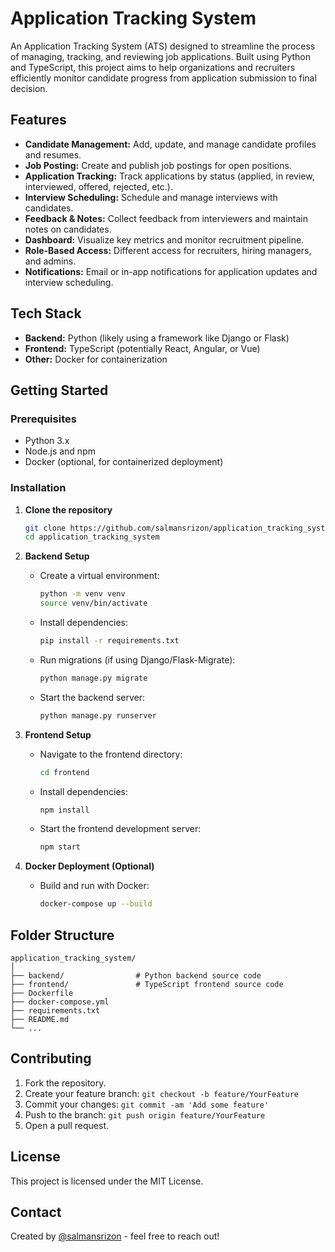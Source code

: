 # Application Tracking System

An Application Tracking System (ATS) designed to streamline the process of managing, tracking, and reviewing job applications. Built using Python and TypeScript, this project aims to help organizations and recruiters efficiently monitor candidate progress from application submission to final decision.

## Features

- **Candidate Management:** Add, update, and manage candidate profiles and resumes.
- **Job Posting:** Create and publish job postings for open positions.
- **Application Tracking:** Track applications by status (applied, in review, interviewed, offered, rejected, etc.).
- **Interview Scheduling:** Schedule and manage interviews with candidates.
- **Feedback & Notes:** Collect feedback from interviewers and maintain notes on candidates.
- **Dashboard:** Visualize key metrics and monitor recruitment pipeline.
- **Role-Based Access:** Different access for recruiters, hiring managers, and admins.
- **Notifications:** Email or in-app notifications for application updates and interview scheduling.

## Tech Stack

- **Backend:** Python (likely using a framework like Django or Flask)
- **Frontend:** TypeScript (potentially React, Angular, or Vue)
- **Other:** Docker for containerization

## Getting Started

### Prerequisites

- Python 3.x
- Node.js and npm
- Docker (optional, for containerized deployment)

### Installation

1. **Clone the repository**
   ```sh
   git clone https://github.com/salmansrizon/application_tracking_system.git
   cd application_tracking_system
   ```

2. **Backend Setup**
   - Create a virtual environment:
     ```sh
     python -m venv venv
     source venv/bin/activate
     ```
   - Install dependencies:
     ```sh
     pip install -r requirements.txt
     ```
   - Run migrations (if using Django/Flask-Migrate):
     ```sh
     python manage.py migrate
     ```
   - Start the backend server:
     ```sh
     python manage.py runserver
     ```

3. **Frontend Setup**
   - Navigate to the frontend directory:
     ```sh
     cd frontend
     ```
   - Install dependencies:
     ```sh
     npm install
     ```
   - Start the frontend development server:
     ```sh
     npm start
     ```

4. **Docker Deployment (Optional)**
   - Build and run with Docker:
     ```sh
     docker-compose up --build
     ```

## Folder Structure

```
application_tracking_system/
│
├── backend/                # Python backend source code
├── frontend/               # TypeScript frontend source code
├── Dockerfile
├── docker-compose.yml
├── requirements.txt
├── README.md
└── ...
```

## Contributing

1. Fork the repository.
2. Create your feature branch: `git checkout -b feature/YourFeature`
3. Commit your changes: `git commit -am 'Add some feature'`
4. Push to the branch: `git push origin feature/YourFeature`
5. Open a pull request.

## License

This project is licensed under the MIT License.

## Contact

Created by [@salmansrizon](https://github.com/salmansrizon) - feel free to reach out!
